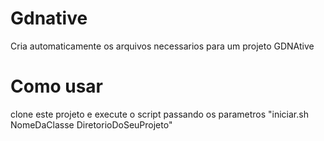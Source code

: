 # Gdnative
Cria automaticamente os arquivos necessarios para um projeto GDNAtive
# Como usar
 clone este projeto e execute o script passando os parametros "iniciar.sh NomeDaClasse DiretorioDoSeuProjeto"

